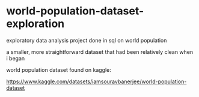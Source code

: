 # world-population-dataset-exploration

exploratory data analysis project done in sql on world population

a smaller, more straightforward dataset that had been relatively clean when i began

world population dataset found on kaggle:

https://www.kaggle.com/datasets/iamsouravbanerjee/world-population-dataset
